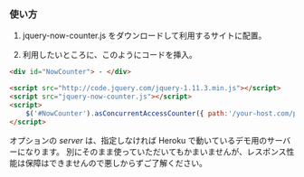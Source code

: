 ### 使い方 ###

1. jquery-now-counter.js をダウンロードして利用するサイトに配置。

2. 利用したいところに、このようにコードを挿入。

```html
<div id="NowCounter"> - </div>

<script src="http://code.jquery.com/jquery-1.11.3.min.js"></script>
<script src="jquery-now-counter.js"></script>
<script>
    $('#NowCounter').asConcurrentAccessCounter({ path:'/your-host.com/path-to-watch', server:'http://your-api-server/' });
</script>
```

オプションの *server* は、指定しなければ Heroku で動いているデモ用のサーバーになります。
別にそのまま使っていただいてもかまいませんが、レスポンス性能は保障はできませんので悪しからずご了解ください。
